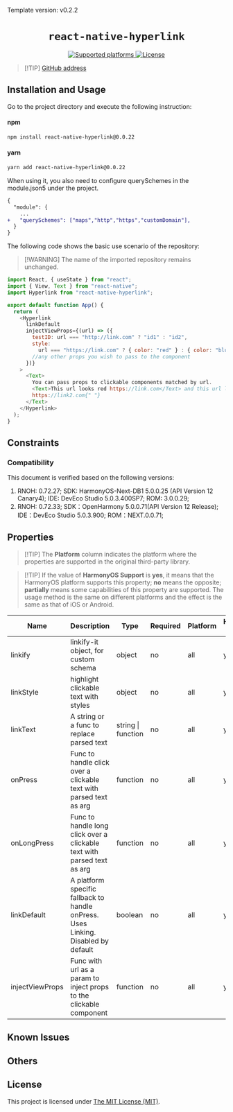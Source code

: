 Template version: v0.2.2

<p align="center">
  <h1 align="center"> <code>react-native-hyperlink</code> </h1>
</p>

<p align="center">
    <a href="https://github.com/obipawan/react-native-hyperlink">
        <img src="https://img.shields.io/badge/platforms-android%20|%20ios%20|%20harmony%20-lightgrey.svg" alt="Supported platforms" />
    </a>
    <a href="https://github.com/obipawan/react-native-hyperlink/blob/master/LICENSE">
        <img src="https://img.shields.io/badge/license-MIT-green.svg" alt="License" />
    </a>
</p>

> [!TIP] [ GitHub address](https://github.com/obipawan/react-native-hyperlink)

## Installation and Usage

Go to the project directory and execute the following instruction:

<!-- tabs:start -->

#### **npm**

```bash
npm install react-native-hyperlink@0.0.22
```

#### **yarn**

```bash
yarn add react-native-hyperlink@0.0.22
```

When using it, you also need to configure querySchemes in the module.json5 under the project.

```diff
{
  "module": {
    ...
+   "querySchemes": ["maps","http","https","customDomain"],
  }
}
```

<!-- tabs:end -->

The following code shows the basic use scenario of the repository:

> [!WARNING] The name of the imported repository remains unchanged.

```js
import React, { useState } from "react";
import { View, Text } from "react-native";
import Hyperlink from "react-native-hyperlink";

export default function App() {
  return (
    <Hyperlink
      linkDefault
      injectViewProps={(url) => ({
        testID: url === "http://link.com" ? "id1" : "id2",
        style:
          url === "https://link.com" ? { color: "red" } : { color: "blue" },
        //any other props you wish to pass to the component
      })}
    >
      <Text>
        You can pass props to clickable components matched by url.
        <Text>This url looks red https://link.com</Text> and this url looks blue
        https://link2.com{" "}
      </Text>
    </Hyperlink>
  );
}
```

## Constraints

### Compatibility

This document is verified based on the following versions:

1. RNOH: 0.72.27; SDK: HarmonyOS-Next-DB1 5.0.0.25 (API Version 12 Canary4); IDE: DevEco Studio 5.0.3.400SP7; ROM: 3.0.0.29;
2. RNOH: 0.72.33; SDK：OpenHarmony 5.0.0.71(API Version 12 Release); IDE：DevEco Studio 5.0.3.900; ROM：NEXT.0.0.71;

## Properties

> [!TIP] The **Platform** column indicates the platform where the properties are supported in the original third-party library.

> [!TIP] If the value of **HarmonyOS Support** is **yes**, it means that the HarmonyOS platform supports this property; **no** means the opposite; **partially** means some capabilities of this property are supported. The usage method is the same on different platforms and the effect is the same as that of iOS or Android.

| Name            | Description                                                                       | Type                   | Required | Platform | HarmonyOS Support |
| --------------- | --------------------------------------------------------------------------------- | ---------------------- | -------- | -------- | ----------------- |
| linkify         | linkify-it object, for custom schema                                              | object                 | no       | all      | yes               |
| linkStyle       | highlight clickable text with styles                                              | object                 | no       | all      | yes               |
| linkText        | A string or a func to replace parsed text                                         | string &#124; function | no       | all      | yes               |
| onPress         | Func to handle click over a clickable text with parsed text as arg                | function               | no       | all      | yes               |
| onLongPress     | Func to handle long click over a clickable text with parsed text as arg           | function               | no       | all      | yes               |
| linkDefault     | A platform specific fallback to handle onPress. Uses Linking. Disabled by default | boolean                | no       | all      | yes               |
| injectViewProps | Func with url as a param to inject props to the clickable component               | function               | no       | all      | yes               |

## Known Issues

## Others

## License

This project is licensed under [The MIT License (MIT)](https://github.com/obipawan/react-native-hyperlink/blob/master/LICENSE).
